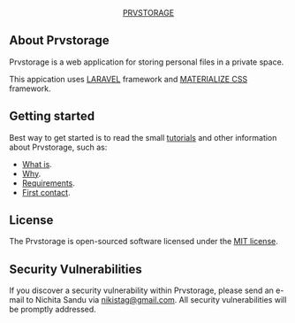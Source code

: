 <p align="center"><a href="https://nikistag.com/prvstorage/what-is-prvstorage" target="_blank">PRVSTORAGE</a></p>

## About Prvstorage

Prvstorage is a web application for storing personal files in a private space.

This appication uses <a href="https://laravel.com" target="_blank">LARAVEL</a> framework and <a href="https://materializecss.com/" target="_blank">MATERIALIZE CSS</a> framework.

## Getting started

Best way to get started is to read the small [tutorials](https://nikistag.com) and other information about Prvstorage, such as:

- [What is](https://nikistag.com/prvstorage/what-is-prvstorage).
- [Why](https://nikistag.com/prvstorage/why-private-network-storage).
- [Requirements](https://nikistag.com/prvstorage/software-and-hardware-requirements-prvstorage-on-ubuntu-web-server).
- [First contact](https://nikistag.com/prvstorage/prvstorage-first-contact).

## License

The Prvstorage is open-sourced software licensed under the [MIT license](https://opensource.org/licenses/MIT).

## Security Vulnerabilities

If you discover a security vulnerability within Prvstorage, please send an e-mail to Nichita Sandu via [nikistag@gmail.com](mailto:nikistag@gmail.com). All security vulnerabilities will be promptly addressed.

